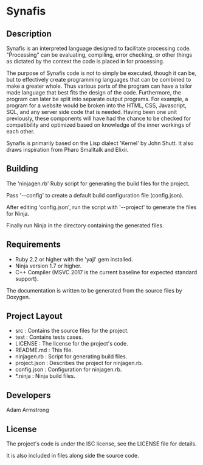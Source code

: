 # Synafis

## Description

Synafis is an interpreted language designed to facilitate processing code.
"Processing" can be evaluating, compiling, error checking, or other things
as dictated by the context the code is placed in for processing.

The purpose of Synafis code is not to simply be executed, though it can be,
but to effectively create programming languages that can be combined to make
a greater whole. Thus various parts of the program can have a tailor made
language that best fits the design of the code. Furthermore, the program
can later be split into separate output programs. For example, a program
for a website would be broken into the HTML, CSS, Javascript, SQL, and
any server side code that is needed. Having been one unit previously,
these components will have had the chance to be checked for compatibility
and optimized based on knowledge of the inner workings of each other.

Synafis is primarily based on the Lisp dialect 'Kernel' by John Shutt.
It also draws inspiration from Pharo Smalltalk and Elixir.

## Building

The 'ninjagen.rb' Ruby script for generating the build files for the project.

Pass '--config' to create a default build configuration file (config.json).

After editing 'config.json', run the script with '--project' to generate the files for Ninja.

Finally run Ninja in the directory containing the generated files.

## Requirements

- Ruby 2.2 or higher with the 'yajl' gem installed.
- Ninja version 1.7 or higher.
- C++ Compiler (MSVC 2017 is the current baseline for expected standard support).

The documentation is written to be generated from the source files by Doxygen.

## Project Layout

- src			: Contains the source files for the project.
- test			: Contains tests cases.
- LICENSE		: The license for the project's code.
- README.md		: This file.
- ninjagen.rb	: Script for generating build files.
- project.json	: Describes the project for ninjagen.rb.
- config.json	: Configuration for ninjagen.rb.
- *.ninja		: Ninja build files.

## Developers

Adam Armstrong

## License

The project's code is under the ISC license, see the LICENSE file for details.

It is also included in files along side the source code.
